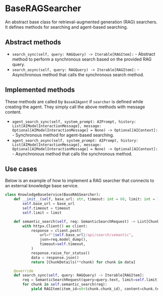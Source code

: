 # BaseRAGSearcher

An abstract base class for retrieval-augmented generation (RAG) searchers. It defines methods for searching and agent-based searching.

## Abstract methods

* `search_sync(self, query: RAGQuery) -> Iterable[RAGItem]:` - Abstract method to perform a synchronous search based on the provided RAG query.
* `search_async(self, query: RAGQuery) -> Iterable[RAGItem]:` - Asynchronous method that calls the synchronous search method.

## Implemented methods

These methods are called by `BaseAIAgent` if `searcher` is defined while creating the agent. They simply call the above methods with message content.

* `agent_search_sync(self, system_prompt: AIPrompt, history: List[AIModelInteractionMessage], message: Optional[AIModelInteractionMessage] = None) -> Optional[AIContext]:` - Synchronous method for agent-based searching.
* `agent_search_async(self, system_prompt: AIPrompt, history: List[AIModelInteractionMessage], message: Optional[AIModelInteractionMessage] = None) -> Optional[AIContext]:` - Asynchronous method that calls the synchronous method.

## Use cases

Below is an example of how to implement a RAG searcher that connects to an external knowledge base service.

```python
class KnowledgeBaseService(BaseRAGSearcher):
    def __init__(self, base_url: str, timeout: int = 60, limit: int = 10):
        self.base_url = base_url
        self.timeout = timeout
        self.limit = limit

    def semantic_search(self, req: SemanticSearchRequest) -> List[ChunkDetails]:
        with httpx.Client() as client:
            response = client.post(
                url=f"{self.base_url}/api/search/semantic",
                json=req.model_dump(),
                timeout=self.timeout,
            )
            response.raise_for_status()
            data = response.json()
            return [ChunkDetails(**chunk) for chunk in data]

    @override
    def search_sync(self, query: RAGQuery) -> Iterable[RAGItem]:
        req = SemanticSearchRequest(query=query.text, limit=self.limit)
        for chunk in self.semantic_search(req):
            yield RAGItem(item_id=str(chunk.chunk_id), content=chunk.text)
```
